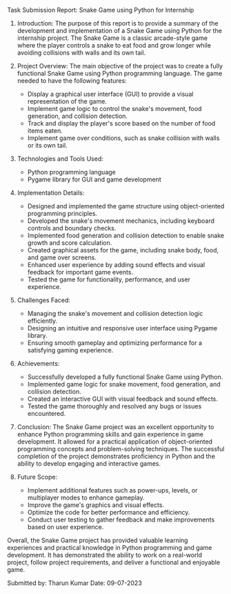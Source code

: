 Task Submission Report: Snake Game using Python for Internship

1. Introduction:
   The purpose of this report is to provide a summary of the development and implementation of a Snake Game using Python for the internship project. The Snake Game is a classic arcade-style game where the player controls a snake to eat food and grow longer while avoiding collisions with walls and its own tail.

2. Project Overview:
   The main objective of the project was to create a fully functional Snake Game using Python programming language. The game needed to have the following features:
   - Display a graphical user interface (GUI) to provide a visual representation of the game.
   - Implement game logic to control the snake's movement, food generation, and collision detection.
   - Track and display the player's score based on the number of food items eaten.
   - Implement game over conditions, such as snake collision with walls or its own tail.

3. Technologies and Tools Used:
   - Python programming language
   - Pygame library for GUI and game development

4. Implementation Details:
   - Designed and implemented the game structure using object-oriented programming principles.
   - Developed the snake's movement mechanics, including keyboard controls and boundary checks.
   - Implemented food generation and collision detection to enable snake growth and score calculation.
   - Created graphical assets for the game, including snake body, food, and game over screens.
   - Enhanced user experience by adding sound effects and visual feedback for important game events.
   - Tested the game for functionality, performance, and user experience.

5. Challenges Faced:
   - Managing the snake's movement and collision detection logic efficiently.
   - Designing an intuitive and responsive user interface using Pygame library.
   - Ensuring smooth gameplay and optimizing performance for a satisfying gaming experience.

6. Achievements:
   - Successfully developed a fully functional Snake Game using Python.
   - Implemented game logic for snake movement, food generation, and collision detection.
   - Created an interactive GUI with visual feedback and sound effects.
   - Tested the game thoroughly and resolved any bugs or issues encountered.

7. Conclusion:
   The Snake Game project was an excellent opportunity to enhance Python programming skills and gain experience in game development. It allowed for a practical application of object-oriented programming concepts and problem-solving techniques. The successful completion of the project demonstrates proficiency in Python and the ability to develop engaging and interactive games.

8. Future Scope:
   - Implement additional features such as power-ups, levels, or multiplayer modes to enhance gameplay.
   - Improve the game's graphics and visual effects.
   - Optimize the code for better performance and efficiency.
   - Conduct user testing to gather feedback and make improvements based on user experience.

Overall, the Snake Game project has provided valuable learning experiences and practical knowledge in Python programming and game development. It has demonstrated the ability to work on a real-world project, follow project requirements, and deliver a functional and enjoyable game.

Submitted by: Tharun Kumar
Date: 09-07-2023
